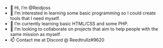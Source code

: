 - 👋 Hi, I’m @Reidjoss
- 👀 I’m interested in learning some basic programming so I could create tools that I need myself.
- 🌱 I’m currently learning basic HTML/CSS and some PHP.
- 💞️ I’m looking to collaborate on projects that aim to help people with the same mission as myself.
- 📫 Contact me at Discord @ Reedtrullz#9620 

<!---
Reidjoss/Reidjoss is a ✨ special ✨ repository because its `README.md` (this file) appears on your GitHub profile.
You can click the Preview link to take a look at your changes.
--->
